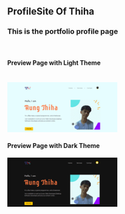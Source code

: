 ## ProfileSite Of Thiha
### This is the portfolio profile page
<br>
<h4>Preview Page with Light Theme</h4>
<br>
<img src="https://github.com/Thiha112/profile/blob/main/images/Screenshot%20from%202022-02-16%2022-03-43.png" style="width:50%">
<br>
<h4>Preview Page with Dark Theme</h4>
<img src="https://github.com/Thiha112/profile/blob/main/images/Screenshot%20from%202022-02-16%2022-03-54.png" style="width:50%">
